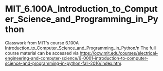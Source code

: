 # MIT_6.100A_Introduction_to_Computer_Science_and_Programming_in_Python
Classwork from MIT's course 6.100A Introduction_to_Computer_Science_and_Programming_in_Python/n
The full course material can be accessed via https://ocw.mit.edu/courses/electrical-engineering-and-computer-science/6-0001-introduction-to-computer-science-and-programming-in-python-fall-2016/index.htm.
